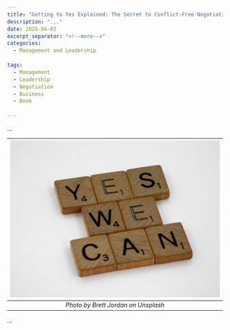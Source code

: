 ```yaml
---
title: "Getting to Yes Explained: The Secret to Conflict-Free Negotiation"
description: "..."
date: 2025-04-03
excerpt_separator: "<!--more-->"
categories:
  - Management and Leadership

tags:
  - Management
  - Leadership
  - Negotiation
  - Business
  - Book

---
```


...

| ![image](/assets/images/brett-jordan-yes-we-can-unsplash.jpg) |
|:--:|
| *Photo by Brett Jordan on Unsplash* |

...
